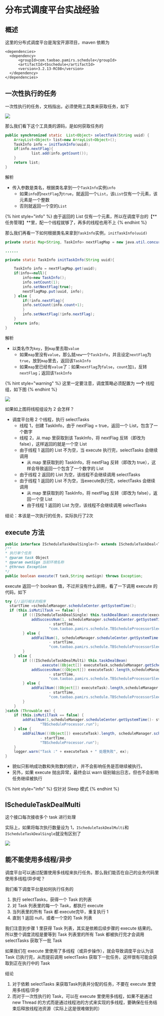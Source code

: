 # 分布式调度平台实战经验

## 概述

这里的分布式调度平台是淘宝开源项目，maven 依赖为

```markup
<dependencies>
  <dependency>
      <groupId>com.taobao.pamirs.schedule</groupId>
      <artifactId>tbschedule</artifactId>
      <version>3.2.13-RC08</version>
  </dependency>
</dependencies>
```

## 一次性执行的任务

 一次性执行的任务，文档指出，必须使用工具类来获取任务，如下

![](../.gitbook/assets/dst-1.PNG)

那么我们看下这个工具类的源码，是如何获取任务的

```java
public synchronized static  List<Object> selectTask(String uuid) {
    ArrayList<Object> list=new ArrayList<Object>();
    TaskInfo info = initTaskInfo(uuid);
    if(info.nextFlag){
            list.add(info.getCount());
    }
    return list;
}
```

解析

* 传入参数是类名，根据类名拿到一个`TaskInfo`实例`info`
  * 如果`info`的`nextFlag`为`true`，就返回一个`List`，该`List`仅有一个元素，该元素是一个整数
  * 否则就返回一个空的`List`

{% hint style="info" %}
由于返回的 List 仅有一个元素，所以在调度平台的【**任务管理】**里，配一个线程就够了，再多的线程也用不上
{% endhint %}

那么我们再看一下如何根据类名来拿到`TaskInfo`实例，`initTaskInfo(uuid)`

```java
private static Map<String, TaskInfo> nextFlagMap = new java.util.concurrent.ConcurrentHashMap<String, TaskInfo>();

......

private static TaskInfo initTaskInfo(String uuid){

    TaskInfo info = nextFlagMap.get(uuid);
    if(info==null){
        info=new TaskInfo();
        info.setCount(1);
        info.setNextFlag(true);
        nextFlagMap.put(uuid, info);
    } else {
        if(!info.nextFlag){
        info.setCount(info.count+1);
        }
        info.setNextFlag(!info.nextFlag);
    }
    return info;
}
```

解析

* 以类名作为`key`，到`map`里去取`value`
  * 如果`map`里没有`value`，那么就`new`一个`TaskInfo`，并且设定`nextFlag`为`true`，放到`map`里去，返回该`TaskInfo`
  * 如果`map`里已经有`value`了：如果`nextFlag`为`false`，`count`加`1`，反转`nextFlag`；返回该`TaskInfo` 

{% hint style="warning" %}
这里一定要注意，调度策略必须配置为 **一个** 线程组，如下图
{% endhint %}

![](../.gitbook/assets/dst-2.PNG)

如果如上图将线程组设为 2 会怎样？ 

* 调度平台用 2 个线程，执行 selectTasks 
  * 线程 1，创建 TaskInfo，由于 nextFlag = true，返回一个 List，包含了一个数字
  * 线程 2，从 map 里获取到该 TaskInfo，将 nextFlag 反转（即改为 false），这样返回的就是一个空 List 
  * 由于线程 1 返回的 List 不为空，当 execute 执行完，selectTasks 会继续调用
    * 从 map 里获取到的 TaskInfo，将 nextFlag 反转（即改为 true），这样会导致返回一个包含了一个数字的 List
  * 由于线程 2 返回的 List 为空，该线程不会继续调用 selectTasks
  * 由于线程 1 返回的 List 不为空，当execute执行完，selectTasks 会继续调用
    * 从 map 里获取到的 TaskInfo，将 nextFlag 反转（即改为 false），返回一个空 List
    * 由于线程 1 返回的 List 为空，该线程不会继续调用 selectTasks

结论：本该是一次执行的任务，实际执行了2次

## execute 方法

```java
public interface IScheduleTaskDealSingle<T> extends IScheduleTaskDeal<T> {
/**
* 执行单个任务
* @param task Object
* @param ownSign 当前环境名称
* @throws Exception
*/
public boolean execute(T task,String ownSign) throws Exception;
```

execute 返回一个 boolean 值，不过并没有什么卵用，看了一下调用 execute 的代码，如下

```java
try {//运行相关的程序
  startTime =scheduleManager.scheduleCenter.getSystemTime();
  if (this.isMutilTask == false) {
        if (((IScheduleTaskDealSingle) this.taskDealBean).execute(executeTask,scheduleManager.getScheduleServer().getOwnSign()) == true) {
            addSuccessNum(1, scheduleManager.scheduleCenter.getSystemTime()
                    - startTime,
                    "com.taobao.pamirs.schedule.TBScheduleProcessorSleep.run");
        } else {
            addFailNum(1, scheduleManager.scheduleCenter.getSystemTime()
                    - startTime,
                    "com.taobao.pamirs.schedule.TBScheduleProcessorSleep.run");
        }
    } else {
        if (((IScheduleTaskDealMulti) this.taskDealBean)
                .execute((Object[]) executeTask,scheduleManager.getScheduleServer().getOwnSign()) == true) {
            addSuccessNum(((Object[]) executeTask).length,scheduleManager.scheduleCenter.getSystemTime()
                    - startTime,
                    "com.taobao.pamirs.schedule.TBScheduleProcessorSleep.run");
        } else {
            addFailNum(((Object[]) executeTask).length,scheduleManager.scheduleCenter.getSystemTime()
                    - startTime,
                    "com.taobao.pamirs.schedule.TBScheduleProcessorSleep.run");
        }
    } 
}catch (Throwable ex) {
    if (this.isMutilTask == false) {
        addFailNum(1,scheduleManager.scheduleCenter.getSystemTime()- startTime,
                "TBScheduleProcessor.run");
    } else {
        addFailNum(((Object[]) executeTask).length, scheduleManager.scheduleCenter.getSystemTime()
                - startTime,
                "TBScheduleProcessor.run");
    }
    logger.warn("Task :" + executeTask + " 处理失败", ex);                
}
```

* 貌似只影响成功数和失败数的统计，并不会影响任务是否继续被执行。 
* 另外，如果 execute 抛出异常，最终会以 warn 级别输出日志，但也不会影响任务继续被执行 

{% hint style="info" %}
仅针对 Sleep 模式
{% endhint %}

## IScheduleTaskDealMulti

这个接口每次接收多个 task 进行处理

实际上，如果将每次执行数量设为 1，`IScheduleTaskDealMulti`和`IScheduleTaskDealSingle`就没有区别了

![](../.gitbook/assets/dst-3.PNG)

## 能不能使用多线程/异步

调度平台可以通过配置使用多线程来执行任务。那么我们能否在自己的业务代码里使用多线程/异步呢？

我们看下调度平台是如何执行任务的

1. 执行 selectTasks，获得一个 Task 的列表
2. 对 Task 列表里的每一个 Task，都执行 execute
3. 当列表里的所有 Task 都 execute完毕，重复执行 1
4. 直到 1 返回 null，或者一个空的 Task 列表

我们注意到步骤 1 里获得 Task 列表，其实是依赖后续步骤的 execute 结果的。所以整个调度流程是要等到 Task 列表里的所有 Task 都被执行完才会调用 selectTasks 获取下一批 Task

如果我们在 execute 里使用了多线程（或异步操作），就会导致调度平台认为该 Task 已执行完，从而提前调用 selectTasks 获取下一批任务，这样很有可能会获取到正在执行中的 Task

结论

1. 对于依赖 selectTasks 来获取Task列表并分配的任务，不要在 execute 里使用多线程/异步
2. 而对于一次性执行的 Task，可以在 execute 里使用多线程，如果不是通过 new Thread 的方式而是通过线程池的方式来实现的多线程，要确保在任务结束后释放线程池资源（实际上这是很难做到的）

